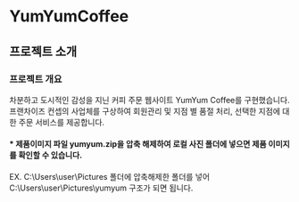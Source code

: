 # YumYumCoffee
## 프로젝트 소개
### 프로젝트 개요
차분하고 도시적인 감성을 지닌 커피 주문 웹사이트 YumYum Coffee를 구현했습니다.
프랜차이즈 컨셉의 사업체를 구상하여 회원관리 및 지점 별 품절 처리, 선택한 지점에 대한 주문 서비스를 제공합니다.




#### * 제품이미지 파일 yumyum.zip을 압축 해제하여 로컬 사진 폴더에 넣으면 제품 이미지를 확인할 수 있습니다.
EX. C:\Users\user\Pictures 폴더에 압축해제한 폴더를 넣어<br>
    C:\Users\user\Pictures\yumyum 구조가 되면 됩니다.



